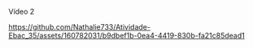Vídeo 2

https://github.com/Nathalie733/Atividade-Ebac_35/assets/160782031/b9dbef1b-0ea4-4419-830b-fa21c85dead1

